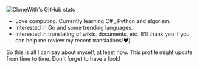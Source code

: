 ![CloneWith's GitHub stats](https://github-readme-stats.vercel.app/api?username=CloneWith&show_icons=true)

- Love computing. Currently learning C# , Python and algorism.
- Interested in Go and some trending languages.
- Interested in translating of wikis, documents, etc. (I'll thank you if you can help me review my recent translations!❤️)

So this is all I can say about myself, at least now. 
This profile might update from time to time. Don't forget to have a look!

<!---
Sunnyboy971/Sunnyboy971 is a ✨ special ✨ repository because its `README.md` (this file) appears on your GitHub profile.
You can click the Preview link to take a look at your changes.
--->
